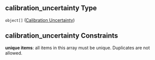 ## calibration_uncertainty Type

`object[]` ([Calibration Uncertainty](iea43_wra_data_model-properties-measurement-location-measurement-location-properties-measurement-point-measurement-point-properties-sensor-sensor-properties-calibration-calibration-properties-calibration-uncertainty-calibration-uncertainty.md))

## calibration_uncertainty Constraints

**unique items**: all items in this array must be unique. Duplicates are not allowed.
